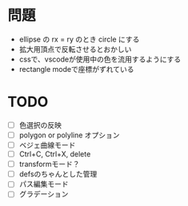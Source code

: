 # 問題
- ellipse の rx = ry のとき circle にする
- 拡大用頂点で反転させるとおかしい
- cssで、vscodeが使用中の色を流用するようにする
- rectangle modeで座標がずれている

# TODO
- [ ] 色選択の反映
- [ ] polygon or polyline オプション
- [ ] ベジェ曲線モード
- [ ] Ctrl+C, Ctrl+X, delete
- [ ] transformモード？
- [ ] defsのちゃんとした管理
- [ ] パス編集モード
- [ ] グラデーション
